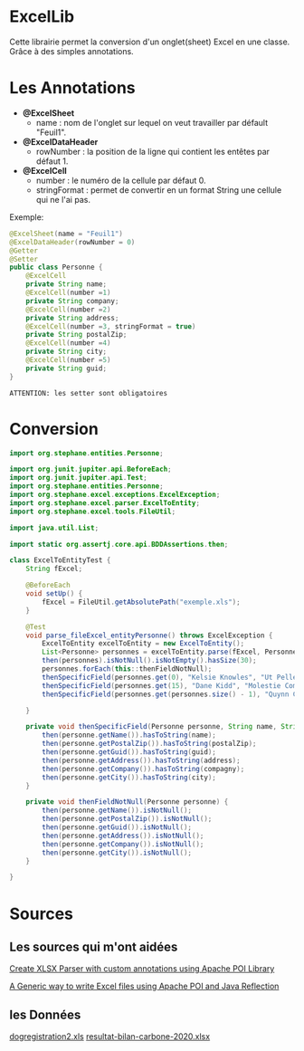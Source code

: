 # ExcelLib
Cette librairie permet la conversion d'un onglet(sheet) Excel en une classe.
Grâce à des simples annotations.

# Les Annotations

- **@ExcelSheet**
  - name : nom de l'onglet sur lequel on veut travailler par défault "Feuil1".
- **@ExcelDataHeader**
  - rowNumber : la position de la ligne qui contient les entêtes par défaut 1.
- **@ExcelCell**
  - number : le numéro de la cellule par défaut 0.
  - stringFormat : permet de convertir en un format String une cellule qui ne l'ai pas.
  
Exemple:
```java 
@ExcelSheet(name = "Feuil1")
@ExcelDataHeader(rowNumber = 0)
@Getter
@Setter
public class Personne {
    @ExcelCell
    private String name;
    @ExcelCell(number =1)
    private String company;
    @ExcelCell(number =2)
    private String address;
    @ExcelCell(number =3, stringFormat = true)
    private String postalZip;
    @ExcelCell(number =4)
    private String city;
    @ExcelCell(number =5)
    private String guid;
}
```

`ATTENTION: les setter sont obligatoires`

# Conversion

```java
import org.stephane.entities.Personne;

import org.junit.jupiter.api.BeforeEach;
import org.junit.jupiter.api.Test;
import org.stephane.entities.Personne;
import org.stephane.excel.exceptions.ExcelException;
import org.stephane.excel.parser.ExcelToEntity;
import org.stephane.excel.tools.FileUtil;

import java.util.List;

import static org.assertj.core.api.BDDAssertions.then;

class ExcelToEntityTest {
    String fExcel;

    @BeforeEach
    void setUp() {
        fExcel = FileUtil.getAbsolutePath("exemple.xls");
    }

    @Test
    void parse_fileExcel_entityPersonne() throws ExcelException {
        ExcelToEntity excelToEntity = new ExcelToEntity();
        List<Personne> personnes = excelToEntity.parse(fExcel, Personne.class);
        then(personnes).isNotNull().isNotEmpty().hasSize(30);
        personnes.forEach(this::thenFieldNotNull);
        thenSpecificField(personnes.get(0), "Kelsie Knowles", "Ut Pellentesque Eget Inc.", "P.O. Box 206, 4536 In Road", "62860.0", "Saint-Louis", "1503737E-17EF-4B3E-3B9F-3B73863350DB");
        thenSpecificField(personnes.get(15), "Dane Kidd", "Molestie Company", "P.O. Box 208, 3812 Dolor, Rd.", "62824.0", "Limoges", "6EC185EB-3185-4C5E-413E-E45DDB4CA6FF");
        thenSpecificField(personnes.get(personnes.size() - 1), "Quynn Cox", "Bibendum Sed Associates", "Ap #868-4434 Eget Rd.", "21858.0", "Boulogne-sur-Mer", "CAE76A63-DA3C-09D7-7B11-C9DBA9FA310A");

    }

    private void thenSpecificField(Personne personne, String name, String compagny, String address, String postalZip, String city, String guid) {
        then(personne.getName()).hasToString(name);
        then(personne.getPostalZip()).hasToString(postalZip);
        then(personne.getGuid()).hasToString(guid);
        then(personne.getAddress()).hasToString(address);
        then(personne.getCompany()).hasToString(compagny);
        then(personne.getCity()).hasToString(city);
    }

    private void thenFieldNotNull(Personne personne) {
        then(personne.getName()).isNotNull();
        then(personne.getPostalZip()).isNotNull();
        then(personne.getGuid()).isNotNull();
        then(personne.getAddress()).isNotNull();
        then(personne.getCompany()).isNotNull();
        then(personne.getCity()).isNotNull();
    }

}
```

# Sources
## Les sources qui m'ont aidées

[Create XLSX Parser with custom annotations using Apache POI Library](https://frontbackend.com/java/create-xlsx-parser-with-custom-annotations-using-apache-poi-library)

[A Generic way to write Excel files using Apache POI and Java Reflection](https://medium.com/javarevisited/a-generic-approach-to-write-excel-using-apache-poi-17a1dfd4b98e)

## les Données
[dogregistration2.xls](https://data.sa.gov.au/data/dataset/dog-registrations/resource/3a2a6d59-38f5-44f5-abb9-38c7ae6808d3)
[resultat-bilan-carbone-2020.xlsx](https://www.data.gouv.fr/fr/datasets/bilan-carbone-1/)
